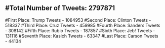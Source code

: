 #Total Number of Tweets: 2797871 
---
#First Place: Trump Tweets - 1084953
#Second Place: Clinton Tweets - 518337
#Third Place: Cruz Tweets - 459985
#Fourth Place: Sanders Tweets - 308142
#Fifth Place: Rubio Tweets - 187857
#Sixth Place: Jeb! Tweets - 131116
#Seventh Place: Kasich Tweets - 63347
#Last Place: Carson Tweets - 44134
